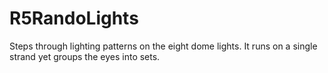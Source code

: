 # R5RandoLights
Steps through lighting patterns on the eight dome lights.  It runs on a single strand yet groups the eyes into sets.
